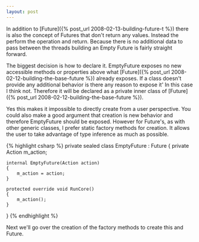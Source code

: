 ```yaml
---
layout: post
---
```

In addition to [Future<T>]({% post_url 2008-02-13-building-future-t %}) there is also the concept of Futures that don't return any values. Instead the perform the operation and return. Because there is no additional data to pass between the threads building an Empty Future is fairly straight forward.

The biggest decision is how to declare it. EmptyFuture exposes no new accessible methods or properties above what [Future]({% post_url 2008-02-12-building-the-base-future %}) already exposes. If a class doesn't provide any additional behavior is there any reason to expose it' In this case I think not.  Therefore it will be declared as a private inner class of [Future]({% post_url 2008-02-12-building-the-base-future %}).  

Yes this makes it impossible to directly create from a user perspective. You could also make a good argument that creation is new behavior and therefore EmptyFuture should be exposed. However for Future's, as with other generic classes, I prefer static factory methods for creation. It allows the user to take advantage of type inference as much as possible.

    
{% highlight csharp %}
private sealed class EmptyFuture : Future
{
    private Action m_action;

    internal EmptyFuture(Action action)
    {
        m_action = action;
    }

    protected override void RunCore()
    {
        m_action();
    }

}
{% endhighlight %}

Next we'll go over the creation of the factory methods to create this and Future<T>.


